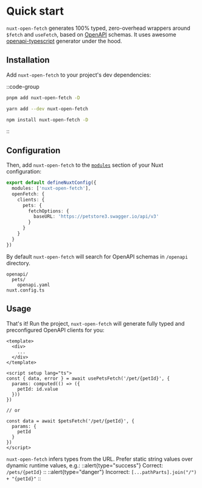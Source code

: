 # Quick start

`nuxt-open-fetch` generates 100% typed, zero-overhead wrappers around `$fetch` and `useFetch`, based on [OpenAPI](https://www.openapis.org/) schemas. 
It uses awesome [openapi-typescript](https://github.com/drwpow/openapi-typescript) generator under the hood.

## Installation

Add `nuxt-open-fetch` to your project's dev dependencies:

::code-group

```bash [pnpm]
pnpm add nuxt-open-fetch -D
```

```bash [yarn]
yarn add --dev nuxt-open-fetch
```

```bash [npm]
npm install nuxt-open-fetch -D
```

::

## Configuration

Then, add `nuxt-open-fetch` to the [`modules`](https://nuxt.com/docs/api/configuration/nuxt-config#modules) section of your Nuxt configuration:

```ts [nuxt.config.ts]
export default defineNuxtConfig({
  modules: ['nuxt-open-fetch'],
  openFetch: {
    clients: {
      pets: {
        fetchOptions: {
          baseURL: 'https://petstore3.swagger.io/api/v3'
        }
      }
    }
  }
})
```
By default `nuxt-open-fetch` will search for OpenAPI schemas in `/openapi` directory.

```
openapi/
  pets/
    openapi.yaml
nuxt.config.ts
```

## Usage

That's it! Run the project, `nuxt-open-fetch` will generate fully typed and preconfigured OpenAPI clients for you:

```vue
<template>
  <div>
    ...
  </div>
</template>

<script setup lang="ts">
const { data, error } = await usePetsFetch('/pet/{petId}', {
  params: computed(() => ({
    petId: id.value
  }))
})

// or

const data = await $petsFetch('/pet/{petId}', {
  params: {
    petId
  }
})
</script>

```

`nuxt-open-fetch` infers types from the URL. Prefer static string values over dynamic runtime values, e.g.:
::alert{type="success"}
Correct: `/pets/{petId}`
::
::alert{type="danger"}
Incorrect: `[...pathParts].join("/") + "{petId}"`
::


